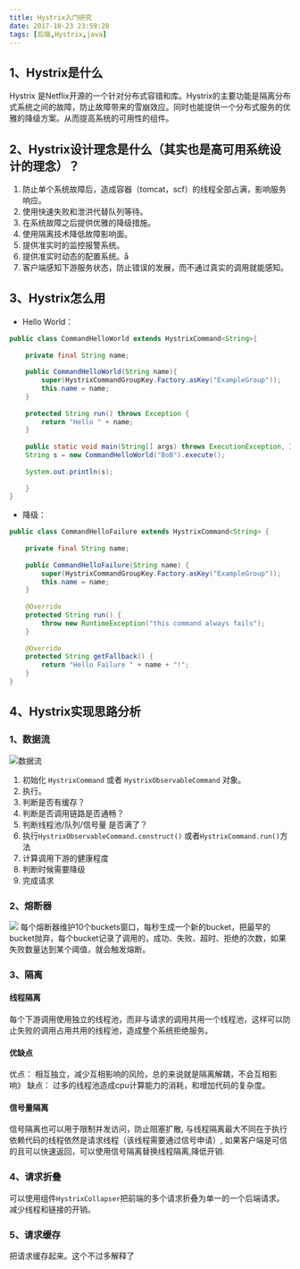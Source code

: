 ```yaml
---
title: Hystrix入门研究
date: 2017-10-23 23:59:28
tags: [后端,Hystrix,java]
---
```

## 1、Hystrix是什么
Hystrix 是Netflix开源的一个针对分布式容错和库。Hystrix的主要功能是隔离分布式系统之间的故障，防止故障带来的雪崩效应。同时也能提供一个分布式服务的优雅的降级方案。从而提高系统的可用性的组件。


<!--more-->


## 2、Hystrix设计理念是什么（其实也是高可用系统设计的理念）？
1. 防止单个系统故障后，造成容器（tomcat，scf）的线程全部占满，影响服务响应。
2. 使用快速失败和泄洪代替队列等待。
3. 在系统故障之后提供优雅的降级措施。
4. 使用隔离技术降低故障影响面。
5. 提供准实时的监控报警系统。
6. 提供准实时动态的配置系统。å
7. 客户端感知下游服务状态，防止错误的发展，而不通过真实的调用就能感知。

## 3、Hystrix怎么用
* Hello World：

```java
public class CommandHelloWorld extends HystrixCommand<String>{
 
    private final String name;
 
    public CommandHelloWorld(String name){
        super(HystrixCommandGroupKey.Factory.asKey("ExampleGroup"));
        this.name = name;
    }
 
    protected String run() throws Exception {
        return "Hello " + name;
    }
  
    public static void main(String[] args) throws ExecutionException, InterruptedException {
    String s = new CommandHelloWorld("BoB").execute();
 
    System.out.println(s);
 
    }
}
```

* 降级：

```java
public class CommandHelloFailure extends HystrixCommand<String> {
 
    private final String name;
 
    public CommandHelloFailure(String name) {
        super(HystrixCommandGroupKey.Factory.asKey("ExampleGroup"));
        this.name = name;
    }
 
    @Override
    protected String run() {
        throw new RuntimeException("this command always fails");
    }
 
    @Override
    protected String getFallback() {
        return "Hello Failure " + name + "!";
    }
}
``` 


## 4、Hystrix实现思路分析
### 1、数据流

![数据流](https://img.xilidou.com/img/2019-04-25-022253.png)

1. 初始化 `HystrixCommand` 或者 `HystrixObservableCommand` 对象。
2. 执行。
3. 判断是否有缓存？
4. 判断是否调用链路是否通畅？
5. 判断线程池/队列/信号量 是否满了？
6. 执行`HystrixObservableCommand.construct()` 或者`HystrixCommand.run()`方法
7. 计算调用下游的健康程度
8. 判断时候需要降级
9. 完成请求

### 2、熔断器
![](https://img.xilidou.com/img/2019-04-25-22254.png)
每个熔断器维护10个buckets窗口，每秒生成一个新的bucket，把最早的bucket抛弃，每个bucket记录了调用的，成功、失败、超时、拒绝的次数，如果失败数量达到某个阈值，就会触发熔断。
### 3、隔离
#### 线程隔离
每个下游调用使用独立的线程池，而非与请求的调用共用一个线程池，这样可以防止失败的调用占用共用的线程池，造成整个系统拒绝服务。
#### 优缺点
优点：
相互独立，减少互相影响的风险，总的来说就是隔离解耦，不会互相影响》
缺点：
过多的线程池造成cpu计算能力的消耗，和增加代码的复杂度。
#### 信号量隔离   
信号隔离也可以用于限制并发访问，防止阻塞扩散, 与线程隔离最大不同在于执行依赖代码的线程依然是请求线程（该线程需要通过信号申请）,
   如果客户端是可信的且可以快速返回，可以使用信号隔离替换线程隔离,降低开销.
   
### 4、请求折叠
可以使用组件`HystrixCollapser`把前端的多个请求折叠为单一的一个后端请求。减少线程和链接的开销。
### 5、请求缓存
把请求缓存起来。这个不过多解释了

